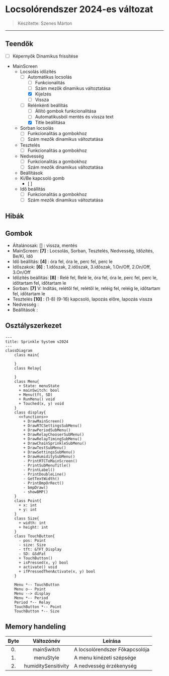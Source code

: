 # Locsolórendszer 2024-es változat

> Készítette: Szenes Márton

---

## Teendők

- [ ] Képernyők Dinamikus frissítése
- MainScreen
  - Locsolás időzítés
    - [ ] Automatikus locsolás
      - [ ] Funkcionalitás
      - [ ] Szám mezők dinamikus változtatása
      - [x] Kijelzés
      - [ ] Vissza
    - [ ] Relénkénti beállítás
      - [ ] Állító gombok funkcionalitása
      - [ ] Automatikusból mentés és vissza text
      - [x] Title beállítása
  - Sorban locsolás
    - [ ] Funkcionalitás a gombokhoz
    - [ ] Szám mezők dinamikus változtatása
  - Tesztelés
    - [ ] Funkcionalitás a gombokhoz
  - Nedvesség
    - [ ] Funkcionalitás a gombokhoz
    - [ ] Szám mezők dinamikus változtatása
  - Beállítások
  - Ki/Be kapcsoló gomb
    - [ ]
  - Idő beállítás
    - [ ] Funkcionalitás a gombokhoz
    - [ ] Szám mezők dinamikus változtatása

## Hibák

## Gombok

- Általánosak: [] : vissza, mentés
- MainScreen: **[7]** : Locsolás, Sorban, Tesztelés, Nedvesség, Időzítés, Be/Ki, Idő
- Idő beállítás: **[4]** : óra fel, óra le, perc fel, perc le
- Időszakok: **[6]** : 1.időszak, 2.időszak, 3.időszak, 1.On/Off, 2.On/Off, 3.On/Off
- Időzítés beállítás: **[8]** : Relé fel, Relé le, óra fel, óra le, perc fel, perc le, időtartam fel, időtartam le
- Sorban: **[7]** V: Indítás, relétől fel, relétől le, reléig fel, reléig le, időtartam fel, időtartam le
- Tesztelés **[10]** : (1-8) (9-16) kapcsoló, lapozás előre, lapozás vissza
- Nedvesség :
- Beállítások :

## Osztályszerkezet

```mermaid
---
title: Sprinkle System v2024
---
classDiagram
    class main{

    }
    class Relay{

    }
    class Menu{
      + State: menuState
      + mainSwitch: bool
      + Menu(tft, SD)
      + RunMenu() void
      + Touched(x, y) void
    }
    class display{
      <<functions>>
        + DrawMainScreen()
        + DrawRTCSettingsSubMenu()
        + DrawPeriodSubMenu()
        + DrawRelayChooserSubMenu()
        + DrawRelayTimingSubMenu()
        + DrawChainSprinkleSubMenu()
        + DrawTestSubMenu()
        + DrawSettingsSubMenu()
        + DrawHumiditySubMenu()
        - PrintRTCToMainScreen()
        - PrintSubMenuTitle()
        - PrintLabel()
        - PrintDoubleLine()
        - GetTextWidth()
        - PrintBmpOrRect()
        - bmpDraw()
        - showBMP()
    }
    class Point{
      + x: int
      + y: int
    }
    class Size{
      + width: int
      + height: int
    }
    class TouchButton{
      - pos: Point
      - size: Size
      - tft: &TFT_Display
      - SD: &SdFat
      + TouchButton()
      + isPressed(x, y) bool
      + activate() void
      + ifPressedThenActivate(x, y) bool
    }

    Menu *-- TouchButton
    Menu o-- Point
    Menu --> display
    Menu *-- Period
    Period *-- Relay
    TouchButton *-- Point
    TouchButton *-- Size

```

## Memory handeling

| Byte |     Változónév      | Leírása                        |
| :--: | :-----------------: | ------------------------------ |
|  0.  |     mainSwitch      | A locsolórendszer Főkapcsolója |
|  1.  |      menuStyle      | A menu kinézeti szépsége       |
|  2.  | humiditySensitivity | A nedvesség érzékenység        |
